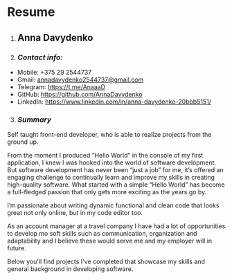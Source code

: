 # **Resume**
1. ## Anna Davydenko ##

2.	### *Contact info:* ###
  * Mobile: +375 29 2544737
  * Gmail: annadavydenko2544737@gmail.com
  * Telegram: https://t.me/AnaaaD
  * GitHub:	  https://github.com/AnnaDavydenko
  * LinkedIn:  https://www.linkedin.com/in/anna-davydenko-20bbb5151/

3.	### *Summary* ### 
Self taught front-end developer, who is able to realize projects from the ground up.

From the moment I produced “Hello World” in the console of my first application, I knew I was hooked into the world of software development. But software development has never been “just a job” for me, it’s offered an engaging challenge to continually learn and improve my skills in creating high-quality software. What started with a simple “Hello World” has become a full-fledged passion that only gets more exciting as the years go by.

I’m passionate about writing dynamic functional and clean code that looks great not only online, but in my code editor too.   

As an account manager at a travel company I have had a lot of opportunities to develop mo soft skills such as communication, organization and adaptability and I believe these would serve me and my employer will in future.


Below you'll find projects I've completed that showcase my skills and general background in developing software.